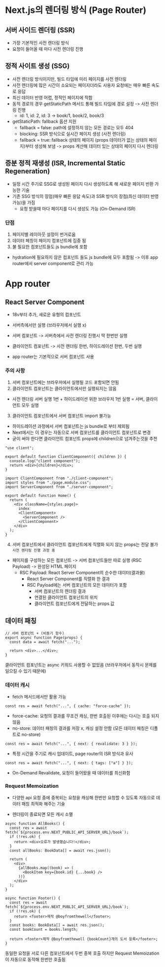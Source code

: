 # Next.js의 렌더링 방식 (Page Router)

## 서버 사이드 렌더링 (SSR)

- 가장 기본적인 사전 렌더링 방식
- 요청이 들어올 때 마다 사전 렌더링 진행

## 정적 사이트 생성 (SSG)

- 사전 렌더링 방식이지만, 빌드 타임에 미리 페이지를 사전 렌더링
- 사전 렌더링에 많은 시간이 소요되는 페이지더라도 사용자 요청에는 매우 빠른 속도로 응답
- 최신 데이터 반영 어렵, 정적인 페이지에 적합
- 동적 경로의 경우 getStaticPath 메서드 통해 빌드 타임에 경로 설정 -> 사전 렌더링 진행
  - id: 1, id: 2, id: 3 -> book/1, book/2, book/3
- getStaticPath: fallback 옵션 지원
  - fallback = false: path에 설정하지 않는 모든 경로는 모두 404
  - blocking: SSR 방식으로 실시간 페이지 생성 (사전 렌더링)
  - fallback = true: fallback 상태의 페이지 (props 데이터가 없는 상태의 페이지)부터 생성해 보냄 -> props 계산해 데이터 있는 상태의 페이지 다시 렌더링

## 증분 정적 재생성 (ISR, Incremental Static Regeneration)

- 일정 시간 주기로 SSG로 생성된 페이지 다시 생성하도록 해 새로운 페이지 반환 가능한 기술
- 기존 SSG 방식의 장점(매우 빠른 응답 속도)과 SSR 방식의 장점(최신 데이터 반영 가능)을 가짐
  - 요청 받을때 마다 페이지를 다시 생성도 가능 (On-Demand ISR)

### 단점

1. 페이지별 레이아웃 설정이 번거로움
2. 데이터 페칭이 페이지 컴포넌트에 집중 됨
3. 불 필요한 컴포넌트들도 js bundle에 포함

- hydration에 필요하지 않은 컴포넌트 들도 js bundle에 모두 포함됨 -> 이후 app router에서 server component로 관리 가능

# App router

## React Server Component

- 18v부터 추가, 새로운 유형의 컴포넌트
- 서버측에서만 실행 (브라우저에서 실행 x)

- 서버 컴포넌트 -> 서버측에서 사전 렌더링 진행시 딱 한번만 실행
- 클라이언트 컴포넌트 -> 사전 렌더링 한번, 하이드레이션 한번, 두번 실행
- app router는 기본적으로 서버 컴포넌트 사용

### 주의 사항

1. 서버 컴포넌트에는 브라우저에서 실행될 코드 포함되면 안됨
2. 클라이언트 컴포넌트는 클라이언트에서만 실행되지는 않음

- 사전 렌더링 서버 실행 1번 + 하이드레이션 위한 브라우저 1번 실행 = 서버, 클라이언트 모두 실행

3. 클라이언트 컴포넌트에서 서버 컴포넌트 import 불가능

- 하이드레이션 과정에서 서버 컴포넌트는 js bundle로 부터 제외됨
- Next에서는 이 경우는 자동으로 서버 컴포넌트를 클라이언트 컴포넌트로 변경
- 굳이 써야 한다면 클라이언트 컴포넌트 props에 children으로 넘겨주는것을 추천

```tsx
"use client";

export default function ClientComponent({ children }) {
  console.log("client component");
  return <div>{children}</div>;
}
```

```tsx
import ClientComponent from "./client-component";
import styles from "./page.module.css";
import ServerComponent from "./server-component";

export default function Home() {
  return (
    <div className={styles.page}>
      index
      <ClientComponent>
        <ServerComponent />
      </ClientComponent>
    </div>
  );
}
```

4. 서버 컴포넌트에서 클라이언트 컴포넌트에게 직렬화 되지 않는 props는 전달 불가
   `사전 렌더링 진행 과정 중`

- 페이지를 구성하는 모든 컴포넌트 -> 서버 컴포넌트들만 따로 실행 (RSC Payload) -> 완성된 HTML 페이지
  - RSC Payload: React Server Component의 순수한 데이터(결과물)
    - React Server Component를 직렬화 한 결과
    - RSC Payload에는 서버 컴포넌트의 모든 데이터가 포함
      - 서버 컴포넌트의 렌더링 결과
      - 연결된 클라이언트 컴포넌트의 위치
      - 클라이언트 컴포넌트에게 전달하는 props 값

## 데이터 패칭

```tsx
// 서버 컴포넌트 + (비동기 함수)
export async function Page(props) {
  const data = await fetch("...");

  return <div>...</div>;
}
```

클라이언트 컴포넌트는 async 키워드 사용할 수 없었음 (브라우저에서 동작시 문제를 일으킬 수 있기 때문에)

### 데이터 캐시

- fetch 메서드에서만 활용 가능

```tsx
const res = await fetch("...", { cache: "force-cache" });
```

- force-cache: 요청의 결과를 무조건 캐싱, 한번 호출된 이후에는 다시는 호출 되지 않음
- no-store: 데이터 패칭의 결과를 저장 x, 캐싱 설정 안함 (모든 데이터 페칭은 디폴트로 no-store)

```tsx
const res = await fetch("...", { next: { revalidate: 3 } });
```

- 특정 시간을 주기로 캐시 업데이트, page router의 ISR 방식과 유사

```tsx
const res = await fetch("...", { next: { tags: ["a"] } });
```

- On-Demand Revalidate, 요청이 들어왔을 때 데이터를 최신화함

### Request Memoization

- 다양한 api 요청 중에 중복되는 요청을 캐싱해 한번만 요청할 수 있도록 자동으로 데이터 패칭 최적화 해주는 기술

* 렌더링이 종료되면 모든 캐시 소멸

```tsx
async function AllBooks() {
  const res = await fetch(`${process.env.NEXT_PUBLIC_API_SERVER_URL}/book`);
  if (!res.ok) {
    return <div>오류가 발생했습니다!</div>;
  }
  const allBooks: BookData[] = await res.json();

  return (
    <div>
      {allBooks.map((book) => (
        <BookItem key={book.id} {...book} />
      ))}
    </div>
  );
}
```

```tsx
async function Footer() {
  const res = await fetch(`${process.env.NEXT_PUBLIC_API_SERVER_URL}/book`);
  if (!res.ok) {
    return <footer>제작 @boyfromthewell</footer>;
  }
  const books: BookData[] = await res.json();
  const bookCount = books.length;

  return <footer>제작 @boyfromthewell {bookCount}개의 도서 등록</footer>;
}
```

동일한 요청을 서로 다른 컴포넌트에서 두번 중복 호출 하지만 Request Memoization이 자동으로 동작해 한번만 호출됨
